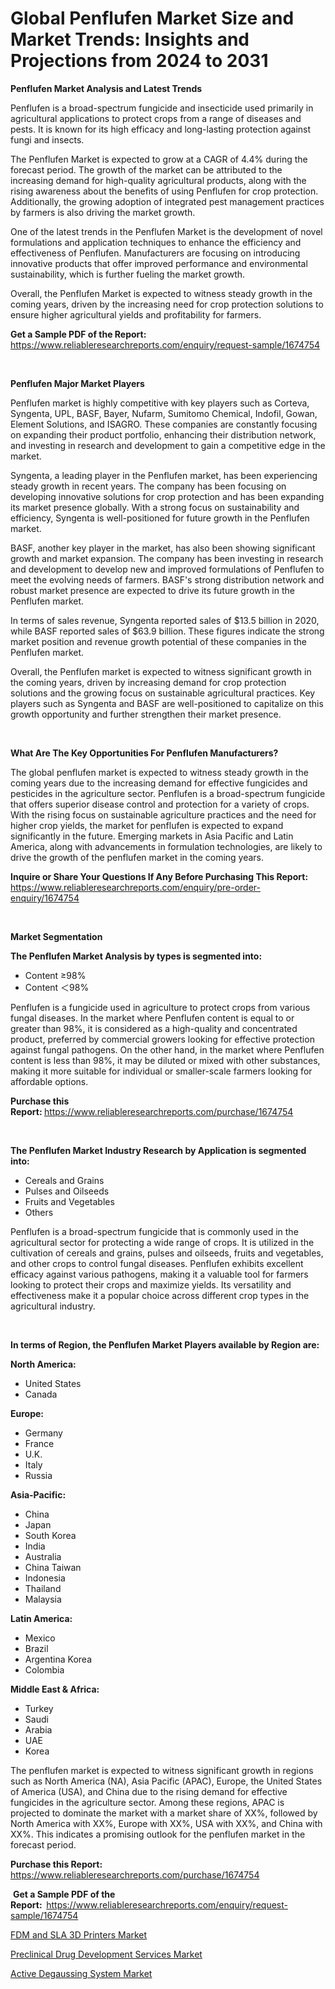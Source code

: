 <p><h1>Global Penflufen Market Size and Market Trends: Insights and Projections from 2024 to 2031</h1></p><p><strong>Penflufen Market Analysis and Latest Trends</strong></p>
<p><p>Penflufen is a broad-spectrum fungicide and insecticide used primarily in agricultural applications to protect crops from a range of diseases and pests. It is known for its high efficacy and long-lasting protection against fungi and insects.</p><p>The Penflufen Market is expected to grow at a CAGR of 4.4% during the forecast period. The growth of the market can be attributed to the increasing demand for high-quality agricultural products, along with the rising awareness about the benefits of using Penflufen for crop protection. Additionally, the growing adoption of integrated pest management practices by farmers is also driving the market growth.</p><p>One of the latest trends in the Penflufen Market is the development of novel formulations and application techniques to enhance the efficiency and effectiveness of Penflufen. Manufacturers are focusing on introducing innovative products that offer improved performance and environmental sustainability, which is further fueling the market growth.</p><p>Overall, the Penflufen Market is expected to witness steady growth in the coming years, driven by the increasing need for crop protection solutions to ensure higher agricultural yields and profitability for farmers.</p></p>
<p><strong>Get a Sample PDF of the Report:&nbsp;</strong> <a href="https://www.reliableresearchreports.com/enquiry/request-sample/1674754">https://www.reliableresearchreports.com/enquiry/request-sample/1674754</a></p>
<p>&nbsp;</p>
<p><strong>Penflufen Major Market Players</strong></p>
<p><p>Penflufen market is highly competitive with key players such as Corteva, Syngenta, UPL, BASF, Bayer, Nufarm, Sumitomo Chemical, Indofil, Gowan, Element Solutions, and ISAGRO. These companies are constantly focusing on expanding their product portfolio, enhancing their distribution network, and investing in research and development to gain a competitive edge in the market.</p><p>Syngenta, a leading player in the Penflufen market, has been experiencing steady growth in recent years. The company has been focusing on developing innovative solutions for crop protection and has been expanding its market presence globally. With a strong focus on sustainability and efficiency, Syngenta is well-positioned for future growth in the Penflufen market.</p><p>BASF, another key player in the market, has also been showing significant growth and market expansion. The company has been investing in research and development to develop new and improved formulations of Penflufen to meet the evolving needs of farmers. BASF's strong distribution network and robust market presence are expected to drive its future growth in the Penflufen market.</p><p>In terms of sales revenue, Syngenta reported sales of $13.5 billion in 2020, while BASF reported sales of $63.9 billion. These figures indicate the strong market position and revenue growth potential of these companies in the Penflufen market.</p><p>Overall, the Penflufen market is expected to witness significant growth in the coming years, driven by increasing demand for crop protection solutions and the growing focus on sustainable agricultural practices. Key players such as Syngenta and BASF are well-positioned to capitalize on this growth opportunity and further strengthen their market presence.</p></p>
<p>&nbsp;</p>
<p><strong>What Are The Key Opportunities For Penflufen Manufacturers?</strong></p>
<p><p>The global penflufen market is expected to witness steady growth in the coming years due to the increasing demand for effective fungicides and pesticides in the agriculture sector. Penflufen is a broad-spectrum fungicide that offers superior disease control and protection for a variety of crops. With the rising focus on sustainable agriculture practices and the need for higher crop yields, the market for penflufen is expected to expand significantly in the future. Emerging markets in Asia Pacific and Latin America, along with advancements in formulation technologies, are likely to drive the growth of the penflufen market in the coming years.</p></p>
<p><strong>Inquire or Share Your Questions If Any Before Purchasing This Report:</strong> <a href="https://www.reliableresearchreports.com/enquiry/pre-order-enquiry/1674754">https://www.reliableresearchreports.com/enquiry/pre-order-enquiry/1674754</a></p>
<p>&nbsp;</p>
<p><strong>Market Segmentation</strong></p>
<p><strong>The Penflufen Market Analysis by types is segmented into:</strong></p>
<p><ul><li>Content ≥98%</li><li>Content ＜98%</li></ul></p>
<p><p>Penflufen is a fungicide used in agriculture to protect crops from various fungal diseases. In the market where Penflufen content is equal to or greater than 98%, it is considered as a high-quality and concentrated product, preferred by commercial growers looking for effective protection against fungal pathogens. On the other hand, in the market where Penflufen content is less than 98%, it may be diluted or mixed with other substances, making it more suitable for individual or smaller-scale farmers looking for affordable options.</p></p>
<p><strong>Purchase this Report:&nbsp;</strong><a href="https://www.reliableresearchreports.com/purchase/1674754">https://www.reliableresearchreports.com/purchase/1674754</a></p>
<p>&nbsp;</p>
<p><strong>The Penflufen Market Industry Research by Application is segmented into:</strong></p>
<p><ul><li>Cereals and Grains</li><li>Pulses and Oilseeds</li><li>Fruits and Vegetables</li><li>Others</li></ul></p>
<p><p>Penflufen is a broad-spectrum fungicide that is commonly used in the agricultural sector for protecting a wide range of crops. It is utilized in the cultivation of cereals and grains, pulses and oilseeds, fruits and vegetables, and other crops to control fungal diseases. Penflufen exhibits excellent efficacy against various pathogens, making it a valuable tool for farmers looking to protect their crops and maximize yields. Its versatility and effectiveness make it a popular choice across different crop types in the agricultural industry.</p></p>
<p>&nbsp;</p>
<p><strong>In terms of Region, the Penflufen Market Players available by Region are:</strong></p>
<p>
    <p> <strong> North America: </strong>
        <ul>
            <li>United States</li>
            <li>Canada</li>
        </ul>
        </p> 
    <p> <strong> Europe: </strong>
        <ul>
            <li>Germany</li>
            <li>France</li>
            <li>U.K.</li>
            <li>Italy</li>
            <li>Russia</li>
        </ul>
        </p> 
    <p> <strong> Asia-Pacific: </strong>
        <ul>
            <li>China</li>
            <li>Japan</li>
            <li>South Korea</li>
            <li>India</li>
            <li>Australia</li>
            <li>China Taiwan</li>
            <li>Indonesia</li>
            <li>Thailand</li>
            <li>Malaysia</li>
        </ul>
        </p> 
    <p> <strong> Latin America: </strong>
        <ul>
            <li>Mexico</li>
            <li>Brazil</li>
            <li>Argentina Korea</li>
            <li>Colombia</li>
        </ul>
        </p> 
    <p> <strong> Middle East & Africa: </strong>
        <ul>
            <li>Turkey</li>
            <li>Saudi</li>
            <li>Arabia</li>
            <li>UAE</li>
            <li>Korea</li>
        </ul>
    </p>
    </p>
<p><p>The penflufen market is expected to witness significant growth in regions such as North America (NA), Asia Pacific (APAC), Europe, the United States of America (USA), and China due to the rising demand for effective fungicides in the agriculture sector. Among these regions, APAC is projected to dominate the market with a market share of XX%, followed by North America with XX%, Europe with XX%, USA with XX%, and China with XX%. This indicates a promising outlook for the penflufen market in the forecast period.</p></p>
<p><strong>Purchase this Report: </strong><a href="https://www.reliableresearchreports.com/purchase/1674754">https://www.reliableresearchreports.com/purchase/1674754</a></p>
<p>&nbsp;<strong>Get a Sample PDF of the Report:&nbsp;&nbsp;</strong><a href="https://www.reliableresearchreports.com/enquiry/request-sample/1674754">https://www.reliableresearchreports.com/enquiry/request-sample/1674754</a></p>
<p><strong></strong></p>
<p><p><a href="https://view.publitas.com/reportprime-1/global-fdm-and-sla-3d-printers-market-size-and-market-trends-insights-and-projections-from-2023-to-2030/">FDM and SLA 3D Printers Market</a></p><p><a href="https://view.publitas.com/reportprime-1/decoding-the-preclinical-drug-development-services-market-a-deep-dive-into-the-latest-market-trends-market-segmentation-and-competitive-analysis/">Preclinical Drug Development Services Market</a></p><p><a href="https://view.publitas.com/reportprime-1/active-degaussing-system-market-offers-provide-insightful-data-for-the-time-period-from-2023-to-2030-and-also-provide-analysis-based-on-application-type-and-region/">Active Degaussing System Market</a></p></p>